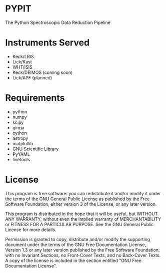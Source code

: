 # PYPIT
The Python Spectroscopic Data Reduction Pipeline

# Instruments Served
* Keck/LRIS 
* Lick/Kast 
* WHT/ISIS
* Keck/DEIMOS (coming soon)
* Lick/APF (planned)

# Requirements
* python
* numpy
* scipy
* ginga
* cython
* astropy
* matplotlib
* GNU Scientific Library
* PyYAML
* linetools

# License
This program is free software: you can redistribute it and/or modify
it under the terms of the GNU General Public License as published by
the Free Software Foundation, either version 3 of the License, or
any later version.

This program is distributed in the hope that it will be useful,
but WITHOUT ANY WARRANTY; without even the implied warranty of
MERCHANTABILITY or FITNESS FOR A PARTICULAR PURPOSE.  See the
GNU General Public License for more details.

Permission is granted to copy, distribute and/or modify the supporting document
under the terms of the GNU Free Documentation License, Version 1.3
or any later version published by the Free Software Foundation;
with no Invariant Sections, no Front-Cover Texts, and no Back-Cover Texts.
A copy of the license is included in the section entitled "GNU
Free Documentation License".
